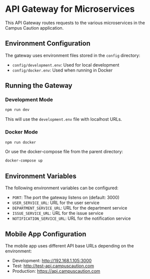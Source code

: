 # API Gateway for Microservices

This API Gateway routes requests to the various microservices in the Campus Caution application.

## Environment Configuration

The gateway uses environment files stored in the `config` directory:

- `config/development.env`: Used for local development
- `config/docker.env`: Used when running in Docker

## Running the Gateway

### Development Mode

```bash
npm run dev
```

This will use the `development.env` file with localhost URLs.

### Docker Mode

```bash
npm run docker
```

Or use the docker-compose file from the parent directory:

```bash
docker-compose up
```

## Environment Variables

The following environment variables can be configured:

- `PORT`: The port the gateway listens on (default: 3000)
- `USER_SERVICE_URL`: URL for the user service
- `DEPARTMENT_SERVICE_URL`: URL for the department service
- `ISSUE_SERVICE_URL`: URL for the issue service
- `NOTIFICATION_SERVICE_URL`: URL for the notification service

## Mobile App Configuration

The mobile app uses different API base URLs depending on the environment:
- Development: http://192.168.1.105:3000
- Test: http://test-api.campuscaution.com
- Production: https://api.campuscaution.com 